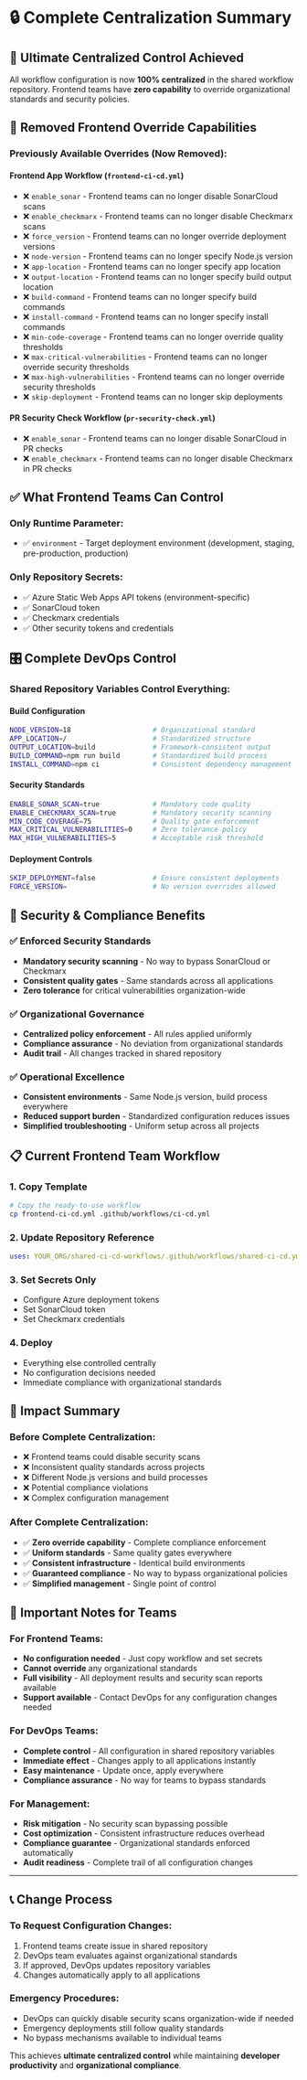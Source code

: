 # 🔒 Complete Centralization Summary

## 🎯 **Ultimate Centralized Control Achieved**

All workflow configuration is now **100% centralized** in the shared workflow repository. Frontend teams have **zero capability** to override organizational standards and security policies.

## 🚫 **Removed Frontend Override Capabilities**

### **Previously Available Overrides (Now Removed):**

#### Frontend App Workflow (`frontend-ci-cd.yml`)
- ❌ `enable_sonar` - Frontend teams can no longer disable SonarCloud scans
- ❌ `enable_checkmarx` - Frontend teams can no longer disable Checkmarx scans  
- ❌ `force_version` - Frontend teams can no longer override deployment versions
- ❌ `node-version` - Frontend teams can no longer specify Node.js version
- ❌ `app-location` - Frontend teams can no longer specify app location
- ❌ `output-location` - Frontend teams can no longer specify build output location
- ❌ `build-command` - Frontend teams can no longer specify build commands
- ❌ `install-command` - Frontend teams can no longer specify install commands
- ❌ `min-code-coverage` - Frontend teams can no longer override quality thresholds
- ❌ `max-critical-vulnerabilities` - Frontend teams can no longer override security thresholds
- ❌ `max-high-vulnerabilities` - Frontend teams can no longer override security thresholds
- ❌ `skip-deployment` - Frontend teams can no longer skip deployments

#### PR Security Check Workflow (`pr-security-check.yml`)
- ❌ `enable_sonar` - Frontend teams can no longer disable SonarCloud in PR checks
- ❌ `enable_checkmarx` - Frontend teams can no longer disable Checkmarx in PR checks

## ✅ **What Frontend Teams Can Control**

### **Only Runtime Parameter:**
- ✅ `environment` - Target deployment environment (development, staging, pre-production, production)

### **Only Repository Secrets:**
- ✅ Azure Static Web Apps API tokens (environment-specific)
- ✅ SonarCloud token
- ✅ Checkmarx credentials
- ✅ Other security tokens and credentials

## 🎛️ **Complete DevOps Control**

### **Shared Repository Variables Control Everything:**

#### Build Configuration
```bash
NODE_VERSION=18                    # Organizational standard
APP_LOCATION=/                     # Standardized structure
OUTPUT_LOCATION=build              # Framework-consistent output
BUILD_COMMAND=npm run build        # Standardized build process
INSTALL_COMMAND=npm ci             # Consistent dependency management
```

#### Security Standards
```bash
ENABLE_SONAR_SCAN=true             # Mandatory code quality
ENABLE_CHECKMARX_SCAN=true         # Mandatory security scanning
MIN_CODE_COVERAGE=75               # Quality gate enforcement
MAX_CRITICAL_VULNERABILITIES=0     # Zero tolerance policy
MAX_HIGH_VULNERABILITIES=5         # Acceptable risk threshold
```

#### Deployment Controls
```bash
SKIP_DEPLOYMENT=false              # Ensure consistent deployments
FORCE_VERSION=                     # No version overrides allowed
```

## 🔐 **Security & Compliance Benefits**

### **✅ Enforced Security Standards**
- **Mandatory security scanning** - No way to bypass SonarCloud or Checkmarx
- **Consistent quality gates** - Same standards across all applications
- **Zero tolerance** for critical vulnerabilities organization-wide

### **✅ Organizational Governance** 
- **Centralized policy enforcement** - All rules applied uniformly
- **Compliance assurance** - No deviation from organizational standards
- **Audit trail** - All changes tracked in shared repository

### **✅ Operational Excellence**
- **Consistent environments** - Same Node.js version, build process everywhere
- **Reduced support burden** - Standardized configuration reduces issues
- **Simplified troubleshooting** - Uniform setup across all projects

## 📋 **Current Frontend Team Workflow**

### **1. Copy Template**
```bash
# Copy the ready-to-use workflow
cp frontend-ci-cd.yml .github/workflows/ci-cd.yml
```

### **2. Update Repository Reference**
```yaml
uses: YOUR_ORG/shared-ci-cd-workflows/.github/workflows/shared-ci-cd.yml@main
```

### **3. Set Secrets Only**
- Configure Azure deployment tokens
- Set SonarCloud token
- Set Checkmarx credentials

### **4. Deploy**
- Everything else controlled centrally
- No configuration decisions needed
- Immediate compliance with organizational standards

## 🎯 **Impact Summary**

### **Before Complete Centralization:**
- ❌ Frontend teams could disable security scans
- ❌ Inconsistent quality standards across projects
- ❌ Different Node.js versions and build processes
- ❌ Potential compliance violations
- ❌ Complex configuration management

### **After Complete Centralization:**
- ✅ **Zero override capability** - Complete compliance enforcement
- ✅ **Uniform standards** - Same quality gates everywhere
- ✅ **Consistent infrastructure** - Identical build environments
- ✅ **Guaranteed compliance** - No way to bypass organizational policies
- ✅ **Simplified management** - Single point of control

## 🚨 **Important Notes for Teams**

### **For Frontend Teams:**
- **No configuration needed** - Just copy workflow and set secrets
- **Cannot override** any organizational standards
- **Full visibility** - All deployment results and security scan reports available
- **Support available** - Contact DevOps for any configuration changes needed

### **For DevOps Teams:**
- **Complete control** - All configuration in shared repository variables
- **Immediate effect** - Changes apply to all applications instantly
- **Easy maintenance** - Update once, apply everywhere
- **Compliance assurance** - No way for teams to bypass standards

### **For Management:**
- **Risk mitigation** - No security scan bypassing possible
- **Cost optimization** - Consistent infrastructure reduces overhead
- **Compliance guarantee** - Organizational standards enforced automatically
- **Audit readiness** - Complete trail of all configuration changes

---

## 📞 **Change Process**

### **To Request Configuration Changes:**
1. Frontend teams create issue in shared repository
2. DevOps team evaluates against organizational standards  
3. If approved, DevOps updates repository variables
4. Changes automatically apply to all applications

### **Emergency Procedures:**
- DevOps can quickly disable security scans organization-wide if needed
- Emergency deployments still follow quality standards
- No bypass mechanisms available to individual teams

This achieves **ultimate centralized control** while maintaining **developer productivity** and **organizational compliance**.